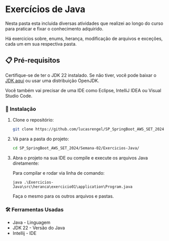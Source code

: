 # Exercícios de Java

Nesta pasta esta incluida diversas atividades que realizei ao longo do curso para praticar e fixar o conhecimento adquirido.

Há exercicios sobre, enums, herança, modificação de arquivos e exceções, cada um em sua respectiva pasta.

## 📋 Pré-requisitos

Certifique-se de ter o JDK 22 instalado. Se não tiver, você pode baixar o [JDK aqui](https://www.oracle.com/java/technologies/javase-jdk11-downloads.html) ou usar uma distribuição OpenJDK.

Você também vai precisar de uma IDE como Eclipse, IntelliJ IDEA ou Visual Studio Code.

### 🔧 Instalação

1. Clone o repositório:

    ```bash
    git clone https://github.com/lucasrengel/SP_SpringBoot_AWS_SET_2024.git
    ```

2. Vá para a pasta do projeto:

    ```bash
    cd SP_SpringBoot_AWS_SET_2024/Semana-02/Exercicios-Java/
    ```

3. Abra o projeto na sua IDE ou compile e execute os arquivos Java diretamente:

   Para compilar e rodar via linha de comando:

    ```
    java .\Exercicios-Java\src\heranca\exercicio01\application\Program.java
    ```
   Faça o mesmo para os outros arquivos e pastas.


### 🛠️ Ferramentas Usadas

- Java - Linguagem
- JDK 22 - Versão do Java
- Intellij - IDE
